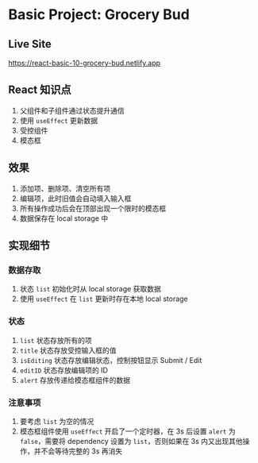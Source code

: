 # Basic Project: Grocery Bud

## Live Site

https://react-basic-10-grocery-bud.netlify.app

## React 知识点

1. 父组件和子组件通过状态提升通信
2. 使用 `useEffect` 更新数据
3. 受控组件
4. 模态框

## 效果

1. 添加项、删除项、清空所有项
2. 编辑项，此时旧值会自动填入输入框
3. 所有操作成功后会在顶部出现一个限时的模态框
4. 数据保存在 local storage 中

## 实现细节

### 数据存取

1. 状态 `list` 初始化时从 local storage 获取数据
2. 使用 `useEffect` 在 `list` 更新时存在本地 local storage

### 状态

1. `list` 状态存放所有的项
2. `title` 状态存放受控输入框的值
3. `isEditing` 状态存放编辑状态，控制按钮显示 Submit / Edit
4. `editID` 状态存放编辑项的 ID
5. `alert` 存放传递给模态框组件的数据

### 注意事项

1. 要考虑 `list` 为空的情况
2. 模态框组件使用 `useEffect` 开启了一个定时器，在 3s 后设置 `alert` 为 `false`，需要将 dependency 设置为 `list`，否则如果在 3s 内又出现其他操作，并不会等待完整的 3s 再消失
